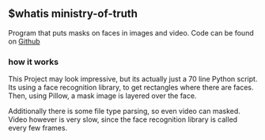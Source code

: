 ## $whatis ministry-of-truth

Program that puts masks on faces in images and video.
Code can be found on [Github](https://github.com/iaquobe/ministry-of-truth)

### how it works
This Project may look impressive, but its actually just a 70 line Python script.
Its using a face recognition library, to get rectangles where there are faces.
Then, using Pillow, a mask image is layered over the face.

Additionally there is some file type parsing, so even video can masked.
Video however is very slow, since the face recognition library is called every
few frames.
